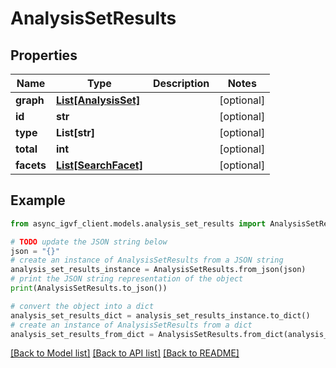 # AnalysisSetResults


## Properties

Name | Type | Description | Notes
------------ | ------------- | ------------- | -------------
**graph** | [**List[AnalysisSet]**](AnalysisSet.md) |  | [optional] 
**id** | **str** |  | [optional] 
**type** | **List[str]** |  | [optional] 
**total** | **int** |  | [optional] 
**facets** | [**List[SearchFacet]**](SearchFacet.md) |  | [optional] 

## Example

```python
from async_igvf_client.models.analysis_set_results import AnalysisSetResults

# TODO update the JSON string below
json = "{}"
# create an instance of AnalysisSetResults from a JSON string
analysis_set_results_instance = AnalysisSetResults.from_json(json)
# print the JSON string representation of the object
print(AnalysisSetResults.to_json())

# convert the object into a dict
analysis_set_results_dict = analysis_set_results_instance.to_dict()
# create an instance of AnalysisSetResults from a dict
analysis_set_results_from_dict = AnalysisSetResults.from_dict(analysis_set_results_dict)
```
[[Back to Model list]](../README.md#documentation-for-models) [[Back to API list]](../README.md#documentation-for-api-endpoints) [[Back to README]](../README.md)



